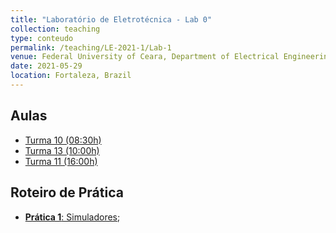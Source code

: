 ```yaml
---
title: "Laboratório de Eletrotécnica - Lab 0"
collection: teaching
type: conteudo
permalink: /teaching/LE-2021-1/Lab-1
venue: Federal University of Ceara, Department of Electrical Engineering
date: 2021-05-29
location: Fortaleza, Brazil
---
```


## Aulas
- [Turma 10 (08:30h)](https://drive.google.com/file/d/1_D_8pEfjaE4CAaKxDfFNclrT6wjcUgaR/view?usp=sharing)
- [Turma 13 (10:00h)](https://drive.google.com/file/d/1YxAIuZGuasCBsrnnXwJ-OoRlm-9y82wH/view?usp=sharing)
- [Turma 11 (16:00h)](https://drive.google.com/file/d/13q3xw0lSI7cA1KnJgkWftohUyQpovAAf/view?usp=sharing)

## Roteiro de Prática
- [**Prática 1**: Simuladores](https://github.com/lucassm/lucassm.github.io/raw/master/files/LE-2021-1/Lab_Eletrotecnica_01.pdf);